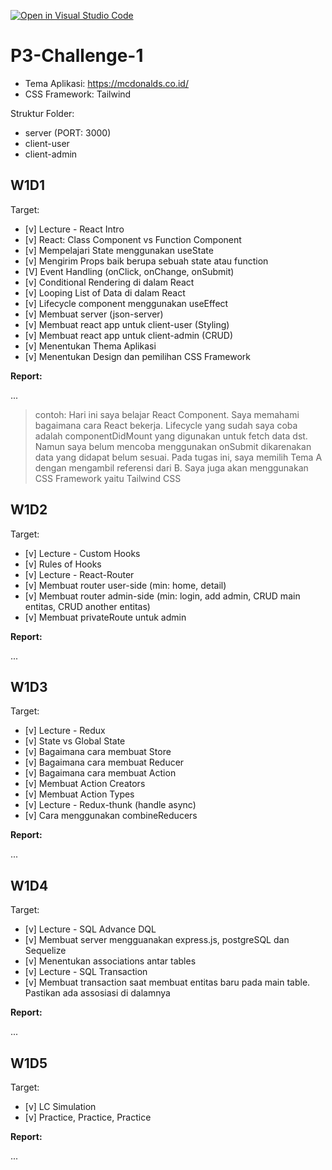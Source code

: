 [![Open in Visual Studio Code](https://classroom.github.com/assets/open-in-vscode-c66648af7eb3fe8bc4f294546bfd86ef473780cde1dea487d3c4ff354943c9ae.svg)](https://classroom.github.com/online_ide?assignment_repo_id=10107889&assignment_repo_type=AssignmentRepo)
# P3-Challenge-1

- Tema Aplikasi: https://mcdonalds.co.id/
- CSS Framework: Tailwind

Struktur Folder:

- server (PORT: 3000)
- client-user
- client-admin

## W1D1

Target:

- [v] Lecture - React Intro
- [v] React: Class Component vs Function Component
- [v] Mempelajari State menggunakan useState
- [v] Mengirim Props baik berupa sebuah state atau function
- [V] Event Handling (onClick, onChange, onSubmit)
- [v] Conditional Rendering di dalam React
- [v] Looping List of Data di dalam React
- [v] Lifecycle component menggunakan useEffect
- [v] Membuat server (json-server)
- [v] Membuat react app untuk client-user (Styling)
- [v] Membuat react app untuk client-admin (CRUD)
- [v] Menentukan Thema Aplikasi
- [v] Menentukan Design dan pemilihan CSS Framework

**Report:**

...

> contoh: Hari ini saya belajar React Component. Saya memahami bagaimana cara React bekerja. Lifecycle yang sudah saya coba adalah componentDidMount yang digunakan untuk fetch data dst. Namun saya belum mencoba menggunakan onSubmit dikarenakan data yang didapat belum sesuai.
> Pada tugas ini, saya memilih Tema A dengan mengambil referensi dari B. Saya juga akan menggunakan CSS Framework yaitu Tailwind CSS

## W1D2

Target:

- [v] Lecture - Custom Hooks
- [v] Rules of Hooks
- [v] Lecture - React-Router
- [v] Membuat router user-side (min: home, detail)
- [v] Membuat router admin-side (min: login, add admin, CRUD main entitas, CRUD another entitas)
- [v] Membuat privateRoute untuk admin

**Report:**

...

## W1D3

Target:

- [v] Lecture - Redux
- [v] State vs Global State
- [v] Bagaimana cara membuat Store
- [v] Bagaimana cara membuat Reducer
- [v] Bagaimana cara membuat Action
- [v] Membuat Action Creators
- [v] Membuat Action Types
- [v] Lecture - Redux-thunk (handle async)
- [v] Cara menggunakan combineReducers

**Report:**

...

## W1D4

Target:

- [v] Lecture - SQL Advance DQL
- [v] Membuat server mengguanakan express.js, postgreSQL dan Sequelize
- [v] Menentukan associations antar tables
- [v] Lecture - SQL Transaction
- [v] Membuat transaction saat membuat entitas baru pada main table. Pastikan ada assosiasi di dalamnya

**Report:**

...

## W1D5

Target:

- [v] LC Simulation
- [v] Practice, Practice, Practice

**Report:**

...
